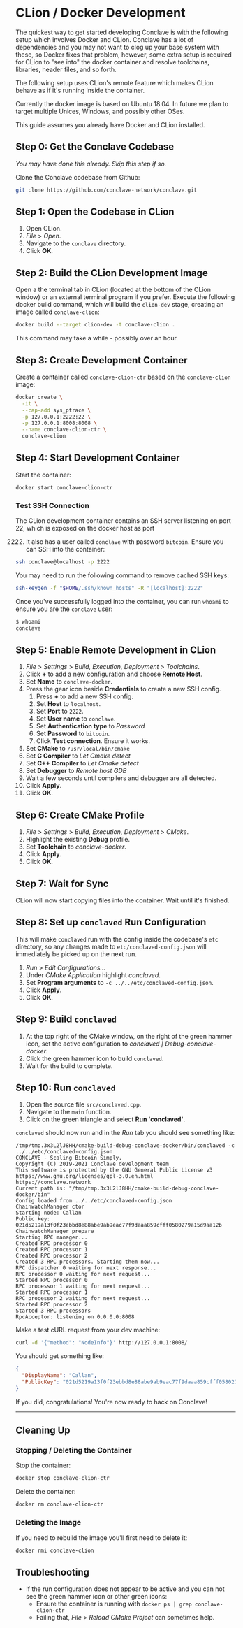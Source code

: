 # CLion / Docker Development

The quickest way to get started developing Conclave is with the following setup which involves Docker and CLion.
Conclave has a lot of dependencies and you may not want to clog up your base system with these, so Docker fixes that
problem, however, some extra setup is required for CLion to "see into" the docker container and resolve toolchains,
libraries, header files, and so forth.

The following setup uses CLion's remote feature which makes CLion behave as if it's running inside the container.

Currently the docker image is based on Ubuntu 18.04. In future we plan to target multiple Unices, Windows, and possibly
other OSes.

This guide assumes you already have Docker and CLion installed.

## Step 0: Get the Conclave Codebase

*You may have done this already. Skip this step if so.*

Clone the Conclave codebase from Github:

```bash
git clone https://github.com/conclave-network/conclave.git
```

## Step 1: Open the Codebase in CLion

1. Open CLion.
2. *File* > *Open*.
3. Navigate to the `conclave` directory.
4. Click **OK**.

## Step 2: Build the CLion Development Image

Open a the terminal tab in CLion (located at the bottom of the CLion window) or an external terminal program if you
prefer. Execute the following docker build command, which will build the `clion-dev` stage, creating an image called
`conclave-clion`:

```bash
docker build --target clion-dev -t conclave-clion .
```

This command may take a while - possibly over an hour.

## Step 3: Create Development Container

Create a container called `conclave-clion-ctr` based on the `conclave-clion` image:

```bash
docker create \
  -it \
  --cap-add sys_ptrace \
  -p 127.0.0.1:2222:22 \
  -p 127.0.0.1:8008:8008 \
  --name conclave-clion-ctr \
  conclave-clion
```

## Step 4: Start Development Container

Start the container:

```bash
docker start conclave-clion-ctr
```

### Test SSH Connection

The CLion development container contains an SSH server listening on port 22, which is exposed on the docker host as port

2222. It also has a user called `conclave` with password `bitcoin`. Ensure you can SSH into the container:

```bash
ssh conclave@localhost -p 2222
```

You may need to run the following command to remove cached SSH keys:

```bash
ssh-keygen -f "$HOME/.ssh/known_hosts" -R "[localhost]:2222"
```

Once you've successfully logged into the container, you can run `whoami` to ensure you are the `conclave` user:

```bash
$ whoami
conclave
```

## Step 5: Enable Remote Development in CLion

1. *File* > *Settings* > *Build, Execution, Deployment* > *Toolchains*.
2. Click **+** to add a new configuration and choose **Remote Host**.
3. Set **Name** to `conclave-docker`.
4. Press the gear icon beside **Credentials** to create a new SSH config.
    1. Press **+** to add a new SSH config.
    2. Set **Host** to `localhost`.
    3. Set **Port** to `2222`.
    3. Set **User name** to `conclave`.
    4. Set **Authentication type** to *Password*
    5. Set **Password** to `bitcoin`.
    6. Click **Test connection**. Ensure it works.
5. Set **CMake** to `/usr/local/bin/cmake`
6. Set **C Compiler** to *Let Cmake detect*
7. Set **C++ Compiler** to *Let Cmake detect*
8. Set **Debugger** to *Remote host GDB*
9. Wait a few seconds until compilers and debugger are all detected.
10. Click **Apply**.
11. Click **OK**.

## Step 6: Create CMake Profile

1. *File* > *Settings* > *Build, Execution, Deployment* > *CMake*.
2. Highlight the existing **Debug** profile.
3. Set **Toolchain** to *conclave-docker*.
4. Click **Apply**.
5. Click **OK**.

## Step 7: Wait for Sync

CLion will now start copying files into the container. Wait until it's finished.

## Step 8: Set up `conclaved` Run Configuration

This will make `conclaved` run with the config inside the codebase's `etc` directory, so any changes made
to `etc/conclaved-config.json` will immediately be picked up on the next run.

1. *Run* > *Edit Configurations...*
2. Under *CMake Application* highlight *conclaved*.
3. Set **Program arguments** to `-c ../../etc/conclaved-config.json`.
4. Click **Apply**.
5. Click **OK**.

## Step 9: Build `conclaved`

1. At the top right of the CMake window, on the right of the green hammer icon, set the active configuration to
   *conclaved | Debug-conclave-docker*.
2. Click the green hammer icon to build `conclaved`.
3. Wait for the build to complete.

## Step 10: Run `conclaved`

1. Open the source file `src/conclaved.cpp`.
2. Navigate to the `main` function.
3. Click on the green triangle and select **Run 'conclaved'**.

`conclaved` should now run and in the *Run* tab you should see something like:

```
/tmp/tmp.3x3L2lJ8HH/cmake-build-debug-conclave-docker/bin/conclaved -c ../../etc/conclaved-config.json
CONCLAVE - Scaling Bitcoin Simply.
Copyright (C) 2019-2021 Conclave development team
This software is protected by the GNU General Public License v3
https://www.gnu.org/licenses/gpl-3.0.en.html
https://conclave.network
Current path is: "/tmp/tmp.3x3L2lJ8HH/cmake-build-debug-conclave-docker/bin"
Config loaded from ../../etc/conclaved-config.json
ChainwatchManager ctor
Starting node: Callan
Public key: 021d5219a13f0f23ebbd8e88abe9ab9eac77f9daaa859cfff0580279a15d9aa12b
ChainwatchManager prepare
Starting RPC manager...
Created RPC processor 0
Created RPC processor 1
Created RPC processor 2
Created 3 RPC processors. Starting them now...
RPC dispatcher 0 waiting for next response...
RPC processor 0 waiting for next request...
Started RPC processor 0
RPC processor 1 waiting for next request...
Started RPC processor 1
RPC processor 2 waiting for next request...
Started RPC processor 2
Started 3 RPC processors
RpcAcceptor: listening on 0.0.0.0:8008
```

Make a test cURL request from your dev machine:

```bash
curl -d '{"method": "NodeInfo"}' http://127.0.0.1:8008/
```

You should get something like:

```json
{
  "DisplayName": "Callan",
  "PublicKey": "021d5219a13f0f23ebbd8e88abe9ab9eac77f9daaa859cfff0580279a15d9aa12b"
}
```

If you did, congratulations! You're now ready to hack on Conclave!

---

## Cleaning Up

### Stopping / Deleting the Container

Stop the container:

```bash
docker stop conclave-clion-ctr
```

Delete the container:

```bash
docker rm conclave-clion-ctr
```

### Deleting the Image

If you need to rebuild the image you'll first need to delete it:

```bash
docker rmi conclave-clion
```

## Troubleshooting

* If the run configuration does not appear to be active and you can not see the green hammer icon or other green icons:
    * Ensure the container is running with `docker ps | grep conclave-clion-ctr`
    * Failing that, *File* > *Reload CMake Project* can sometimes help.